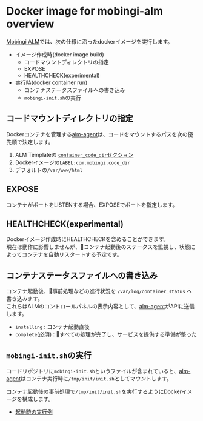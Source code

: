 # Docker image for mobingi-alm overview

[Mobingi ALM](https://mobingi.co.jp/cloud/saas)では、次の仕様に沿ったdockerイメージを実行します。

- イメージ作成時(docker image build)
  - コードマウントディレクトリの指定
  - EXPOSE
  - HEALTHCHECK(experimental)
- 実行時(docker container run)
  - コンテナステータスファイルへの書き込み
  - `mobingi-init.sh`の実行


## コードマウントディレクトリの指定

Dockerコンテナを管理する[alm-agent](https://github.com/mobingi/alm-agent)は、コードをマウントするパスを次の優先順で決定します。

1. ALM Templateの [`container_code_dir`セクション](https://learn.mobingi.com/alm-templates-reference#container_code_dir)
1. Dockerイメージの`LABEL:com.mobingi.code_dir`
1. デフォルトの`/var/www/html`

## EXPOSE

コンテナがポートをLISTENする場合、EXPOSEでポートを指定します。

## HEALTHCHECK(experimental)

Dockerイメージ作成時にHEALTHCHECKを含めることができます。<br />
現在は動作に影響しませんが、コンテナ起動後のステータスを監視し、状態によってコンテナを自動リスタートする予定です。

## コンテナステータスファイルへの書き込み

コンテナ起動後、事前処理などの進行状況を `/var/log/container_status` へ書き込みます。<br />
これらはALMのコントロールパネルの表示内容として、[alm-agent](https://github.com/mobingi/alm-agent)がAPIに送信します。

- `installing` : コンテナ起動直後
- `complete`(必須) : すべての処理が完了し、サービスを提供する準備が整った


## `mobingi-init.sh`の実行

コードリポジトリに`mobingi-init.sh`というファイルが含まれていると、[alm-agent](https://github.com/mobingi/alm-agent)はコンテナ実行時に`/tmp/init/init.sh`としてマウントします。

コンテナ起動後の事前処理で`/tmp/init/init.sh`を実行するようにDockerイメージを構成します。

- [起動時の実行例](../s6-defaults/cont-init.d/zz_status_comp)
